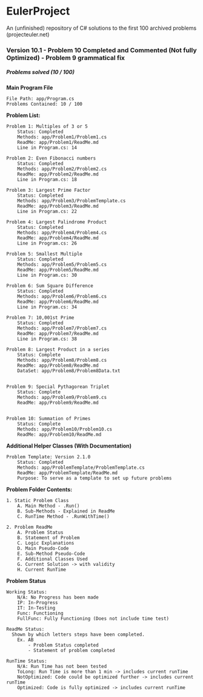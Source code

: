 # EulerProject
An (unfinished) repository of C# solutions to the first 100 archived problems (projecteuler.net)

### Version 10.1 - Problem 10 Completed and Commented (Not fully Optimized) - Problem 9 grammatical fix
##### Problems solved (10 / 100)

**Main Program File**

    File Path: app/Program.cs
    Problems Contained: 10 / 100

**Problem List:**

    Problem 1: Multiples of 3 or 5
        Status: Completed
        Methods: app/Problem1/Problem1.cs
        ReadMe: app/Problem1/ReadMe.md  
        Line in Program.cs: 14
        
    Problem 2: Even Fibonacci numbers
        Status: Completed
        Methods: app/Problem2/Problem2.cs
        ReadMe: app/Problem2/ReadMe.md
        Line in Program.cs: 18

    Problem 3: Largest Prime Factor
        Status: Completed
        Methods: app/Problem3/ProblemTemplate.cs
        ReadMe: app/Problem3/ReadMe.md
        Line in Program.cs: 22

    Problem 4: Largest Palindrome Product
        Status: Completed
        Methods: app/Problem4/Problem4.cs
        ReadMe: app/Problem4/ReadMe.md
        Line in Program.cs: 26
    
    Problem 5: Smallest Multiple
        Status: Completed
        Methods: app/Problem5/Problem5.cs
        ReadMe: app/Problem5/ReadMe.md
        Line in Program.cs: 30

    Problem 6: Sum Square Difference
        Status: Completed
        Methods: app/Problem6/Problem6.cs
        ReadMe: app/Problem6/ReadMe.md
        Line in Program.cs: 34

    Problem 7: 10,001st Prime
        Status: Completed
        Methods: app/Problem7/Problem7.cs
        ReadMe: app/Problem7/ReadMe.md
        Line in Program.cs: 38

    Problem 8: Largest Product in a series
        Status: Complete
        Methods: app/Problem8/Problem8.cs
        ReadMe: app/Problem8/ReadMe.md
        DataSet: app/Problem8/Problem8Data.txt


    Problem 9: Special Pythagorean Triplet
        Status: Complete 
        Methods: app/Problem9/Problem9.cs
        ReadMe: app/Problem9/ReadMe.md  


    Problem 10: Summation of Primes
        Status: Complete
        Methods: app/Problem10/Problem10.cs
        ReadMe: app/Problem10/ReadMe.md






 **Additional Helper Classes (With Documentation)**

    Problem Template: Version 2.1.0
        Status: Completed
        Methods: app/ProblemTemplate/ProblemTemplate.cs
        ReadMe: app/ProblemTemplate/ReadMe.md
        Purpose: To serve as a template to set up future problems


**Problem Folder Contents:**

    1. Static Problem Class
        A. Main Method - .Run()
        B. Sub-Methods - Explained in ReadMe
        C. RunTime Method - .RunWithTime()

    2. Problem ReadMe
        A. Problem Status
        B. Statement of Problem
        C. Logic Explanations
        D. Main Pseudo-Code
        E. Sub-Method Pseudo-Code
        F. Additional Classes Used
        G. Current Solution -> with validity
        H. Current RunTime


**Problem Status**   

    Working Status:
        N/A: No Progress has been made
        IP: In-Progress
        IT: In-Testing
        Func: Functioning
        FullFunc: Fully Functioning (Does not include time test)

    ReadMe Status:
      Shown by which letters steps have been completed.
        Ex. AB 
            - Problem Status completed
            - Statement of problem completed 

    RunTime Status:
        N/A: Run Time has not been tested
        ToLong: Run Time is more than 1 min -> includes current runTime
        NotOptimized: Code could be optimized further -> includes current runTime
        Optimized: Code is fully optimized -> includes current runTime


